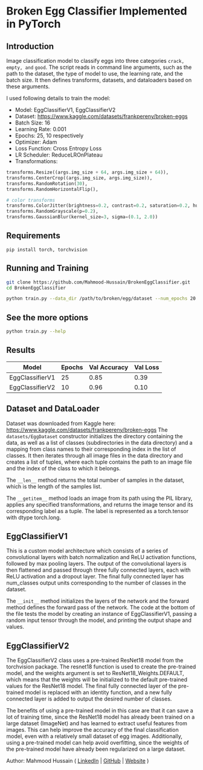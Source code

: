# Broken Egg Classifier Implemented in PyTorch

## Introduction
Image classification model to classify eggs into three categories `crack,` `empty, and` `good`. The script reads in command line arguments, such as the path to the dataset, the type of model to use, the learning rate, and the batch size. It then defines transforms, datasets, and dataloaders based on these arguments.

I used following details to train the model:
- Model: EggClassifierV1, EggClassifierV2
- Dataset: https://www.kaggle.com/datasets/frankpereny/broken-eggs
- Batch Size: 16
- Learning Rate: 0.001
- Epochs: 25, 10 respectively
- Optimizer: Adam
- Loss Function: Cross Entropy Loss
- LR Scheduler: ReduceLROnPlateau
- Transformations: 
```python
transforms.Resize((args.img_size + 64, args.img_size + 64)),
transforms.CenterCrop((args.img_size, args.img_size)),
transforms.RandomRotation(30),
transforms.RandomHorizontalFlip(),

# color transforms
transforms.ColorJitter(brightness=0.2, contrast=0.2, saturation=0.2, hue=0.2),
transforms.RandomGrayscale(p=0.2),
transforms.GaussianBlur(kernel_size=3, sigma=(0.1, 2.0))
```



## Requirements
`pip install torch, torchvision`

## Running and Training 
```bash
git clone https://github.com/Mahmood-Hussain/BrokenEggClassifier.git
cd BrokenEggClassifier
```

```bash
python train.py --data_dir /path/to/broken/egg/dataset --num_epochs 20 --lr 0.001 --save_dir work_dirs/resnet_based --model EggClassifierV2 --batch_size 32
```


## See the more options
```bash
python train.py --help
```
## Results
| Model | Epochs | Val Accuracy | Val Loss |
| --- | --- | --- | --- |
| EggClassifierV1 | 25 | 0.85 | 0.39 |
| EggClassifierV2 | 10 | 0.96 | 0.10 |


## Dataset and DataLoader
Dataset was downloaded from Kaggle here: https://www.kaggle.com/datasets/frankpereny/broken-eggs 
The `datasets/EggDataset` constructor initializes the directory containing the data, as well as a list of classes (subdirectories in the data directory) and a mapping from class names to their corresponding index in the list of classes. It then iterates through all image files in the data directory and creates a list of tuples, where each tuple contains the path to an image file and the index of the class to which it belongs.

The `__len__` method returns the total number of samples in the dataset, which is the length of the samples list.

The `__getitem__` method loads an image from its path using the PIL library, applies any specified transformations, and returns the image tensor and its corresponding label as a tuple. The label is represented as a torch.tensor with dtype torch.long.

## EggClassifierV1
This is a custom model architecture which consists of a series of convolutional layers with batch normalization and ReLU activation functions, followed by max pooling layers. The output of the convolutional layers is then flattened and passed through three fully connected layers, each with ReLU activation and a dropout layer. The final fully connected layer has num_classes output units corresponding to the number of classes in the dataset.

The `__init__` method initializes the layers of the network and the forward method defines the forward pass of the network.
The code at the bottom of the file tests the model by creating an instance of EggClassifierV1, passing a random input tensor through the model, and printing the output shape and values.

## EggClassifierV2
The EggClassifierV2 class uses a pre-trained ResNet18 model from the torchvision package. The resnet18 function is used to create the pre-trained model, and the weights argument is set to ResNet18_Weights.DEFAULT, which means that the weights will be initialized to the default pre-trained values for the ResNet18 model. The final fully connected layer of the pre-trained model is replaced with an identity function, and a new fully connected layer is added to output the desired number of classes.

The benefits of using a pre-trained model in this case are that it can save a lot of training time, since the ResNet18 model has already been trained on a large dataset (ImageNet) and has learned to extract useful features from images. This can help improve the accuracy of the final classification model, even with a relatively small dataset of egg images. Additionally, using a pre-trained model can help avoid overfitting, since the weights of the pre-trained model have already been regularized on a large dataset.


Author: Mahmood Hussain (
[LinkedIn](https://www.linkedin.com/in/mhbhat/) |
[GitHub](
    https://github.com/Mahmood-Hussain
    ) |
    [Website](https://mhbhat.com/)
    )
